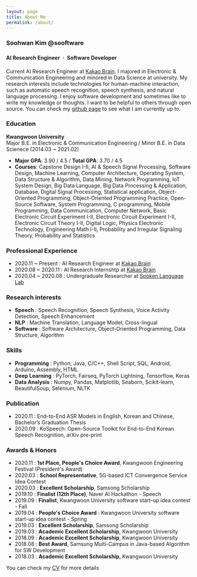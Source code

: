 ```yaml
---
layout: page
title: About Me
permalink: /about/
---
```


### Soohwan Kim @sooftware   

#### AI Research Engineer ㆍ Software Developer 
  
Current AI Research Engineer at [Kakao Brain](https://www.kakaobrain.com/). I majored in Electronic & Communication Engineering and minored in Data Science at university. My research interests include technologies for human-machine interaction, such as automatic speech recognition, speech synthesis, and natural language processing. I enjoy software development and sometimes like to write my knowledge or thoughts. I want to be helpful to others through open source. You can check my [github page](http://github.com/sooftware) to see what I am currently up to.
  
### Education
**Kwangwoon University**  
Major B.E. in Electronic & Communication Engineering / Minor B.E. in Data Scienece (2014.03 ~ 2021.02)  
  
- **Major GPA**: 3.90 / 4.5 / **Total GPA**: 3.70 / 4.5
- **Courses**: Capstone Design I-II, AI & Speech Signal Processing, Software Design, Machine Learning, Computer Architecture, Operating System, Data Structure & Algorithm, Data Mining, Network Programming, IoT System Design, Big Data Language, Big Data Processing & Application, Database, Digital Signal Processing, Statistical application, Object-Oriented Programming, Object-Oriented Programming Practice, Open-Source Software, System Programming, C programming, Mobile Programming, Data Communication, Computer Network, Basic Electronic Circuit Experiment I-II, Electronic Circuit Experiment I-II, Electronic Circuit Theory I-II, Digital Logic, Physics Electronic Technology, Engineering Math I-II, Probability and Irregular Signaling Theory, Probability and Statistics
  
### Professional Experience
* 2020.11 ~ Present : AI Research Engineer at [Kakao Brain](https://www.kakaobrain.com/)  
* 2020.08 ~ 2020.11 : AI Research Internshtp at [Kakao Brain](https://www.kakaobrain.com/) 
* 2020.04 ~ 2020.08 : Undergraduate Researcher at [Spoken Language Lab](http://speech.sogang.ac.kr/)  
  
### Research interests  
* **Speech** : Speech Recognition, Speech Synthesis, Voice Activity Detection, Speech Enhancement
* **NLP** : Machine Translation, Language Model, Cross-lingual
* **Software** : Software Architecture, Object-Oriented Programming, Data Structure, Algorithm
  
### Skills
* **Programming** : Python, Java, C/C++, Shell Script, SQL, Android, Arduino, Assembly, HTML
* **Deep Learning** : PyTorch, Fairseq, PyTorch Lightning, Tensorflow, Keras
* **Data Analysis** :  Numpy, Pandas, Matplotlib, Seaborn, Scikit-learn, BeautifulSoup, Selenium, NLTK
  
### Publication
* 2020.11 : End-to-End ASR Models in English, Korean and Chinese, Bachelor’s Graduation Thesis
* 2020.09 : KoSpeech: Open-Source Toolkit for End-to-End Korean Speech Recognition, arXiv pre-print
    
### Awards & Honors  
* 2020.11 : **1st Place, People's Choice Award**, Kwangwoon Engineering Festival (President's Award)
* 2020.03 : **School Representative**, 5G-based ICT Convergence Service Idea Contest
* 2020.03 : **Excellent Scholarship**, Samsong Scholarship
* 2019.10 : **Finalist (12th Place)**, Naver AI Hackathon - Speech
* 2019.09 : **Finalist**, Kwangwoon University software start-up idea contest - Fall
* 2019.04 : **People's Choice Award** : Kwangwoon University software start-up idea contest - Spring
* 2019.03 : **Excellent Scholarship**, Samsong Scholarship
* 2019.03 : **Academic Excellent Scholarship**, Kwangwoon University
* 2018.09 : **Academic Excellent Scholarship**, Kwangwoon University
* 2018.08 : **Best Award**, Samsung Multi-Campus in Java-based Algorithm for SW Development  
* 2018.03 : **Academic Excellent Scholarship**, Kwangwoon University
  
You can check my [CV](https://github.com/sooftware/sooftware/blob/master/CV.pdf) for more details
  
<!--
**sooftware/sooftware** is a ✨ _special_ ✨ repository because its `README.md` (this file) appears on your GitHub profile.
  
Here are some ideas to get you started:

- 🔭 I’m currently working on ...
- 🌱 I’m currently learning ...
- 👯 I’m looking to collaborate on ...
- 🤔 I’m looking for help with ...
- 💬 Ask me about ...
- 📫 How to reach me: ...
- 😄 Pronouns: ...
- ⚡ Fun fact: ...
-->
